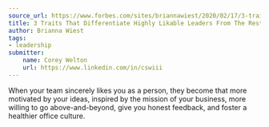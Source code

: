 ```yaml
---
source_url: https://www.forbes.com/sites/briannawiest/2020/02/17/3-traits-that-differentiate-highly-likable-leaders-from-the-rest/amp/
title: 3 Traits That Differentiate Highly Likable Leaders From The Rest
author: Brianna Wiest
tags:
- leadership
submitter:
    name: Corey Welton
    url: https://www.linkedin.com/in/cswiii
---
```


When your team sincerely likes you as a person, they become that more motivated by your ideas, inspired by the mission of your business, more willing to go above-and-beyond, give you honest feedback, and foster a healthier office culture.
